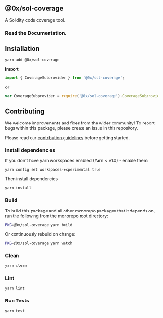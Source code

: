 ## @0x/sol-coverage

A Solidity code coverage tool.

### Read the [Documentation](https://0xproject.com/docs/tools/sol-coverage).

## Installation

```bash
yarn add @0x/sol-coverage
```

**Import**

```javascript
import { CoverageSubprovider } from '@0x/sol-coverage';
```

or

```javascript
var CoverageSubprovider = require('@0x/sol-coverage').CoverageSubprovider;
```

## Contributing

We welcome improvements and fixes from the wider community! To report bugs within this package, please create an issue in this repository.

Please read our [contribution guidelines](../../CONTRIBUTING.md) before getting started.

### Install dependencies

If you don't have yarn workspaces enabled (Yarn < v1.0) - enable them:

```bash
yarn config set workspaces-experimental true
```

Then install dependencies

```bash
yarn install
```

### Build

To build this package and all other monorepo packages that it depends on, run the following from the monorepo root directory:

```bash
PKG=@0x/sol-coverage yarn build
```

Or continuously rebuild on change:

```bash
PKG=@0x/sol-coverage yarn watch
```

### Clean

```bash
yarn clean
```

### Lint

```bash
yarn lint
```

### Run Tests

```bash
yarn test
```
